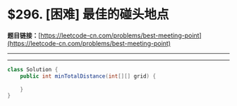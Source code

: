 # $296. [困难] 最佳的碰头地点

**题目链接：**[https://leetcode-cn.com/problems/best-meeting-point](https://leetcode-cn.com/problems/best-meeting-point)

---

<Cards card="leetcode_296_best-meeting-point"></Cards>

---

```java
class Solution {
    public int minTotalDistance(int[][] grid) {
        
    }
}
```